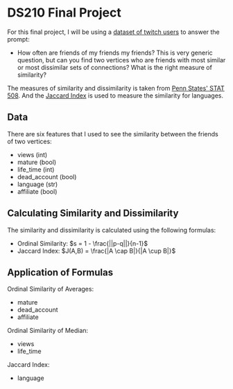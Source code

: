 # DS210 Final Project

For this final project, I will be using a [dataset of twitch users](https://arxiv.org/abs/2005.07959) to answer the prompt:

- How often are friends of my friends my friends? This is very generic question, but can you find two vertices who are friends with most similar or most dissimilar sets of connections? What is the right measure of similarity?

The measures of similarity and dissimilarity is taken from [Penn States' STAT 508](https://online.stat.psu.edu/stat508/lesson/1b/1b.2/1b.2.1). And the [Jaccard Index](https://www.statisticshowto.com/jaccard-index/) is used to measure the similarity for languages.

## Data

There are six features that I used to see the similarity between the friends of two vertices:

- views (int)
- mature (bool)
- life_time (int)
- dead_account (bool)
- language (str)
- affiliate (bool)

## Calculating Similarity and Dissimilarity

The similarity and dissimilarity is calculated using the following formulas:
- Ordinal Similarity: $s = 1 - \frac{||p-q||}{n-1}$
- Jaccard Index: $J(A,B) = \frac{|A \cap B|}{|A \cup B|}$

## Application of Formulas

Ordinal Similarity of Averages:

- mature
- dead_account
- affiliate

Ordinal Similarity of Median:

- views
- life_time

Jaccard Index:

- language
